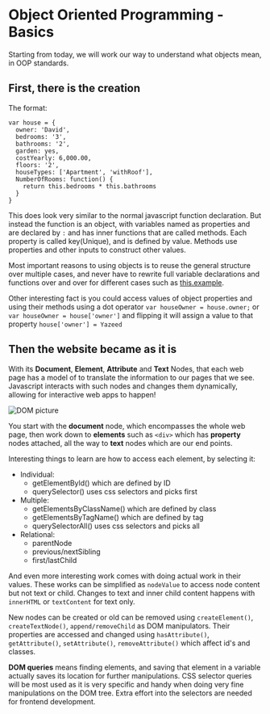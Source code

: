 # Object Oriented Programming - Basics

Starting from today, we will work our way to understand what objects mean, in OOP standards.

## First, there is the creation

The format: 
```
var house = {
  owner: 'David',
  bedrooms: '3',
  bathrooms: '2',
  garden: yes,
  costYearly: 6,000.00,
  floors: '2',
  houseTypes: ['Apartment', 'withRoof'],
  NumberOfRooms: function() {
    return this.bedrooms * this.bathrooms
  }
}
```
This does look very similar to the normal javascript function declaration. But instead the function is an object, with variables named as properties and are declared by `:` and has inner functions that are called methods. Each property is called key(Unique), and is defined by value. Methods use properties and other inputs to construct other values.

Most important reasons to using objects is to reuse the general structure over multiple cases, and never have to rewrite full variable declarations and functions over and over for different cases such as [this.example](https://stackoverflow.com/questions/6930601/why-how-should-i-used-objects-in-javascript).

Other interesting fact is you could access values of object properties and using their methods using a dot operator `var houseOwner = house.owner;` or `var houseOwner = house['owner']` and flipping it will assign a value to that property `house['owner'] = Yazeed`

## Then the website became as it is

With its **Document**, **Element**, **Attribute** and **Text** Nodes, that each web page has a model of to translate the information to our pages that we see. Javascript interacts with such nodes and changes them dynamically, allowing for interactive web apps to happen!

![DOM picture](https://upload.wikimedia.org/wikipedia/commons/thumb/5/5a/DOM-model.svg/1024px-DOM-model.svg.png)

You start with the **document** node, which encompasses the whole web page, then work down to **elements** such as `<div>` which has **property** nodes attached, all the way to **text** nodes which are our end points.

Interesting things to learn are how to access each element, by selecting it:
* Individual:
  * getElementByld() which are defined by ID
  * querySelector() uses css selectors and picks first
* Multiple:
  * getElementsByClassName() which are defined by class
  * getElementsByTagName() which are defined by tag
  * querySelectorAll() uses css selectors and picks all
* Relational:
  * parentNode
  * previous/nextSibling
  * first/lastChild

And even more interesting work comes with doing actual work in their values. These works can be simplified as `nodeValue` to access node content but not text or child. Changes to text and inner child content happens with `innerHTML` or `textContent` for text only.

New nodes can be created or old can be removed using `createElement()`, `createTextNode()`, `append/removeChild` as DOM manipulators. Their properties are accessed and changed using `hasAttribute()`, `getAttribute()`, `setAttribute()`, `removeAttribute()` which affect id's and classes.

**DOM queries** means finding elements, and saving that element in a variable actually saves its location for further manipulations. CSS selector queries will be most used as it is very specific and handy when doing very fine manipulations on the DOM tree. Extra effort into the selectors are needed for frontend development.


